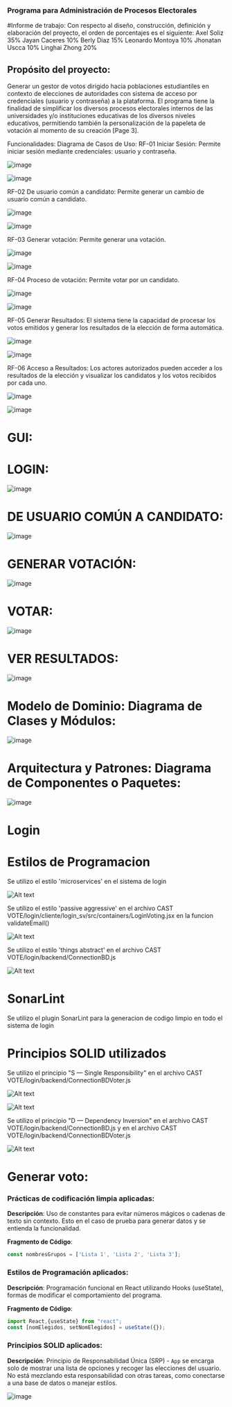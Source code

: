 ### Programa para Administración de Procesos Electorales

#Informe de trabajo:
Con respecto al diseño, construcción, definición y elaboración del proyecto, el orden de porcentajes es el siguiente: Axel Soliz 35% Jayan Caceres 10% Berly Diaz 15% Leonardo Montoya 10% Jhonatan Uscca 10% Linghai Zhong 20%
## Propósito del proyecto:
Generar un gestor de votos dirigido hacia poblaciones estudiantiles en contexto de elecciones de autoridades con sistema de acceso por credenciales (usuario y contraseña) a la plataforma. El programa tiene la finalidad de simplificar los diversos procesos electorales internos de las universidades y/o instituciones educativas de los diversos niveles educativos, permitiendo también la personalización de la papeleta de votación al momento de su creación [Page 3].

Funcionalidades:
Diagrama de Casos de Uso:
RF-01 Iniciar Sesión: Permite iniciar sesión mediante credenciales: usuario y contraseña.

![image](https://github.com/AxelSolis93/Eleccionador-Inador/assets/104087488/e1fc5594-4b32-4725-85cf-8c57e42bb703)

![image](https://github.com/AxelSolis93/Eleccionador-Inador/assets/104087488/92583eaf-b770-49ef-96d0-1c18f0edee50)


RF-02 De usuario común a candidato: Permite generar un cambio de usuario común a candidato.

![image](https://github.com/AxelSolis93/Eleccionador-Inador/assets/104087488/dd3a3412-5703-4213-b75b-659d9c0ab88e)

![image](https://github.com/AxelSolis93/Eleccionador-Inador/assets/104087488/bab94e66-d576-4109-9b72-74ef47398468)


RF-03 Generar votación: Permite generar una votación.

![image](https://github.com/AxelSolis93/Eleccionador-Inador/assets/104087488/305905ce-f3d6-449f-a9f7-36b782c4879b)

![image](https://github.com/AxelSolis93/Eleccionador-Inador/assets/104087488/5eb643db-9c59-49c1-8485-5b37ea47e66e)


RF-04 Proceso de votación: Permite votar por un candidato.

![image](https://github.com/AxelSolis93/Eleccionador-Inador/assets/104087488/d1a536ed-9f13-442f-ab22-fc0c1f3a5da5)

![image](https://github.com/AxelSolis93/Eleccionador-Inador/assets/104087488/1969a041-121a-41a4-9852-f9538b56faba)


RF-05 Generar Resultados: El sistema tiene la capacidad de procesar los votos emitidos y generar los resultados de la elección de forma automática.

![image](https://github.com/AxelSolis93/Eleccionador-Inador/assets/104087488/fedf02f7-9e31-4397-a86c-84e5dac05c36)

![image](https://github.com/AxelSolis93/Eleccionador-Inador/assets/104087488/10634050-93ef-4a18-acf3-fb5241142c26)


RF-06 Acceso a Resultados: Los actores autorizados pueden acceder a los resultados de la elección y visualizar los candidatos y los votos recibidos por cada uno.

![image](https://github.com/AxelSolis93/Eleccionador-Inador/assets/104087488/800d71bd-4677-4ec0-85ba-db8bb899a4af)

![image](https://github.com/AxelSolis93/Eleccionador-Inador/assets/104087488/955aa244-c0c3-46e8-8407-5f4ac0537cc6)

# GUI:

# LOGIN:

![image](https://github.com/AxelSolis93/Eleccionador-Inador/assets/104087488/fbf431c3-4102-49df-94c3-cccc254053ad)

# DE USUARIO COMÚN A CANDIDATO:

![image](https://github.com/AxelSolis93/Eleccionador-Inador/assets/104087488/37a87b3f-2242-4b84-ac17-72a14daf3ea3)

# GENERAR VOTACIÓN:

![image](https://github.com/AxelSolis93/Eleccionador-Inador/assets/104087488/1403fdd3-c951-4e7a-8449-041ed685ce83)

# VOTAR:

![image](https://github.com/AxelSolis93/Eleccionador-Inador/assets/104087488/f7b9018f-70f0-4af3-a5ed-3aea344ff0ec)

# VER RESULTADOS:

![image](https://github.com/AxelSolis93/Eleccionador-Inador/assets/104087488/e61a833b-ca13-4815-afcd-e965c43597bf)


# Modelo de Dominio: Diagrama de Clases y Módulos:

![image](https://github.com/AxelSolis93/Eleccionador-Inador/assets/104087488/b1cf8915-9bfb-42de-8a1c-98cef42803f4)

# Arquitectura y Patrones: Diagrama de Componentes o Paquetes:

![image](https://github.com/AxelSolis93/Eleccionador-Inador/assets/104087488/2d771b84-e513-45a4-8418-d5d81ea55f28)

# Login 

# Estilos de Programacion

Se utilizo el estilo 'microservices' en el sistema de login

![Alt text](https://github.com/Berly01/Eleccionador-Inador/blob/main/CAST%20VOTE/img/5.jpg)

Se utilizo el estilo 'passive aggressive' en el archivo CAST VOTE/login/cliente/login_sv/src/containers/LoginVoting.jsx en la funcion validateEmail()

![Alt text](https://github.com/Berly01/Eleccionador-Inador/blob/main/CAST%20VOTE/img/4.jpg)

Se utilizo el estilo 'things abstract' en el archivo CAST VOTE/login/backend/ConnectionBD.js

![Alt text](https://github.com/Berly01/Eleccionador-Inador/blob/main/CAST%20VOTE/img/6.jpg)

# SonarLint

Se utilizo el plugin SonarLint para la generacion de codigo limpio en todo el sistema de login

# Principios SOLID utilizados

Se utilizo el principio "S — Single Responsibility" en el archivo CAST VOTE/login/backend/ConnectionBDVoter.js

![Alt text](https://github.com/Berly01/Eleccionador-Inador/blob/main/CAST%20VOTE/img/1.jpg)

![Alt text](https://github.com/Berly01/Eleccionador-Inador/blob/main/CAST%20VOTE/img/2.jpg)

Se utilizo el principio "D — Dependency Inversion" en el archivo CAST VOTE/login/backend/ConnectionBD.js y en el archivo 
CAST VOTE/login/backend/ConnectionBDVoter.js

![Alt text](https://github.com/Berly01/Eleccionador-Inador/blob/main/CAST%20VOTE/img/3.jpg)

# Generar voto:


### Prácticas de codificación limpia aplicadas:

**Descripción**: Uso de constantes para evitar números mágicos o cadenas de texto sin contexto. Esto en el caso de prueba para generar datos y se entienda la funcionalidad.

**Fragmento de Código**:
```javascript
const nombresGrupos = ['Lista 1', 'Lista 2', 'Lista 3'];
```

### Estilos de Programación aplicados:

**Descripción**: Programación funcional en React utilizando Hooks (useState), formas de modificar el comportamiento del programa. 

**Fragmento de Código**:
```javascript
import React,{useState} from "react";
const [nomElegidos, setNomElegidos] = useState({});
```

### Principios SOLID aplicados:


**Descripción**: Principio de Responsabilidad Única (SRP) - `App` se encarga solo de mostrar una lista de opciones y recoger las elecciones del usuario. No está mezclando esta responsabilidad con otras tareas, como conectarse a una base de datos o manejar estilos.

![image](https://github.com/AxelSolis93/Eleccionador-Inador/assets/104087488/47cf0be9-9987-4477-b20b-891f49b346a1)



